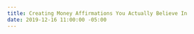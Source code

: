 ```yaml
---
title: Creating Money Affirmations You Actually Believe In
date: 2019-12-16 11:00:00 -05:00
---
```


